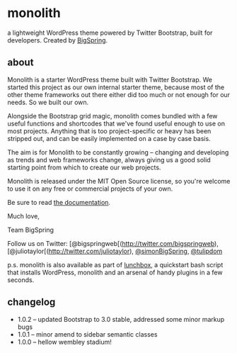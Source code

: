 monolith
========

a lightweight WordPress theme powered by Twitter Bootstrap, built for developers. Created by [BigSpring](http://www.bigspring.co.uk).

about
-----

Monolith is a starter WordPress theme built with Twitter Bootstrap. We started this project as our own internal starter
theme, because most of the other theme frameworks out there either did too much or not enough for our needs. So we built our own.

Alongside the Bootstrap grid magic, monolith comes bundled with a few useful functions and shortcodes that we've found useful enough to use on most projects. Anything that is too project-specific or heavy has been stripped out, and can be easily implemented on a case by case basis.

The aim is for Monolith to be constantly growing – changing and developing as trends and web frameworks change, always giving us a good solid starting point from which to create our web projects.

Monolith is released under the MIT Open Source license, so you're welcome to use it on any free or commercial projects of your own.

Be sure to read [the documentation](https://github.com/bigspring/monolith/wiki).
		
Much love,

Team BigSpring

Follow us on Twitter:
[@bigspringweb[(http://twitter.com/bigspringweb), [@juliotaylor[(http://twitter.com/juliotaylor), [@simonBigSpring](http://twitter.com/simonbigspring), [@tulipdom](http://twitter.com/tulipdom)

p.s. monolith is also available as part of [lunchbox](https://github.com/bigspring/lunchbox), a quickstart bash script that installs WordPress, monolith and an arsenal of handy plugins in a few seconds.


changelog
-----

* 1.0.2 – updated Bootstrap to 3.0 stable, addressed some minor markup bugs
* 1.0.1 – minor amend to sidebar semantic classes
* 1.0.0 – hellow wembley stadium!